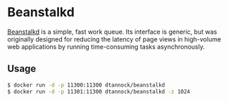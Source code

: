 # Beanstalkd

[Beanstalkd](http://kr.github.io/beanstalkd/) is a simple, fast work queue. Its interface is generic, but was originally designed for reducing the latency of page views in high-volume web applications by running time-consuming tasks asynchronously.

## Usage

```sh
$ docker run -d -p 11300:11300 dtannock/beanstalkd
$ docker run -d -p 11301:11300 dtannock/beanstalkd -z 1024
```

